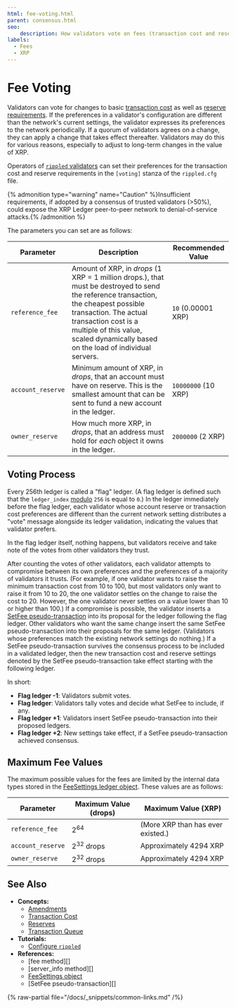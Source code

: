 ```yaml
---
html: fee-voting.html
parent: consensus.html
seo:
    description: How validators vote on fees (transaction cost and reserve requirements).
labels:
  - Fees
  - XRP
---
```

# Fee Voting

Validators can vote for changes to basic [transaction cost](../transactions/transaction-cost.md) as well as [reserve requirements](../accounts/reserves.md). If the preferences in a validator's configuration are different than the network's current settings, the validator expresses its preferences to the network periodically. If a quorum of validators agrees on a change, they can apply a change that takes effect thereafter. Validators may do this for various reasons, especially to adjust to long-term changes in the value of XRP.

Operators of [`rippled` validators](../../infrastructure/configuration/server-modes/run-rippled-as-a-validator.md) can set their preferences for the transaction cost and reserve requirements in the `[voting]` stanza of the `rippled.cfg` file.

{% admonition type="warning" name="Caution" %}Insufficient requirements, if adopted by a consensus of trusted validators (>50%), could expose the XRP Ledger peer-to-peer network to denial-of-service attacks.{% /admonition %}

The parameters you can set are as follows:

| Parameter | Description | Recommended Value |
|-----------|-------------|-------------------|
| `reference_fee` | Amount of XRP, in _drops_ (1 XRP = 1 million drops.), that must be destroyed to send the reference transaction, the cheapest possible transaction. The actual transaction cost is a multiple of this value, scaled dynamically based on the load of individual servers. | `10` (0.00001 XRP) |
| `account_reserve` | Minimum amount of XRP, in _drops_, that an account must have on reserve. This is the smallest amount that can be sent to fund a new account in the ledger. | `10000000` (10 XRP) |
| `owner_reserve` | How much more XRP, in _drops_, that an address must hold for _each_ object it owns in the ledger. | `2000000` (2 XRP) |

## Voting Process

Every 256th ledger is called a "flag" ledger. (A flag ledger is defined such that the `ledger_index` [modulo](https://en.wikipedia.org/wiki/Modulo_operation) `256` is equal to `0`.) In the ledger immediately before the flag ledger, each validator whose account reserve or transaction cost preferences are different than the current network setting distributes a "vote" message alongside its ledger validation, indicating the values that validator prefers.

In the flag ledger itself, nothing happens, but validators receive and take note of the votes from other validators they trust.

After counting the votes of other validators, each validator attempts to compromise between its own preferences and the preferences of a majority of validators it trusts. (For example, if one validator wants to raise the minimum transaction cost from 10 to 100, but most validators only want to raise it from 10 to 20, the one validator settles on the change to raise the cost to 20. However, the one validator never settles on a value lower than 10 or higher than 100.) If a compromise is possible, the validator inserts a [SetFee pseudo-transaction](../../references/protocol/transactions/pseudo-transaction-types/setfee.md) into its proposal for the ledger following the flag ledger. Other validators who want the same change insert the same SetFee pseudo-transaction into their proposals for the same ledger. (Validators whose preferences match the existing network settings do nothing.) If a SetFee pseudo-transaction survives the consensus process to be included in a validated ledger, then the new transaction cost and reserve settings denoted by the SetFee pseudo-transaction take effect starting with the following ledger.

In short:

* **Flag ledger -1**: Validators submit votes.
* **Flag ledger**: Validators tally votes and decide what SetFee to include, if any.
* **Flag ledger +1**: Validators insert SetFee pseudo-transaction into their proposed ledgers.
* **Flag ledger +2**: New settings take effect, if a SetFee pseudo-transaction achieved consensus.

## Maximum Fee Values

The maximum possible values for the fees are limited by the internal data types stored in the [FeeSettings ledger object](../../references/protocol/ledger-data/ledger-entry-types/feesettings.md). These values are as follows:

| Parameter | Maximum Value (drops) | Maximum Value (XRP)
|-----------|-----------------------|----|
| `reference_fee` | 2<sup>64</sup> | (More XRP than has ever existed.) |
| `account_reserve` | 2<sup>32</sup> drops | Approximately 4294 XRP |
| `owner_reserve` | 2<sup>32</sup> drops | Approximately 4294 XRP |


## See Also

- **Concepts:**
    - [Amendments](../networks-and-servers/amendments.md)
    - [Transaction Cost](../transactions/transaction-cost.md)
    - [Reserves](../accounts/reserves.md)
    - [Transaction Queue](../transactions/transaction-queue.md)
- **Tutorials:**
    - [Configure `rippled`](../../infrastructure/configuration/index.md)
- **References:**
    - [fee method][]
    - [server_info method][]
    - [FeeSettings object](../../references/protocol/ledger-data/ledger-entry-types/feesettings.md)
    - [SetFee pseudo-transaction][]

{% raw-partial file="/docs/_snippets/common-links.md" /%}
